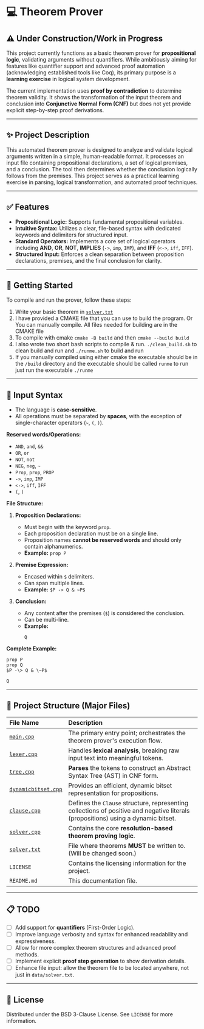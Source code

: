 # 💻 Theorem Prover

## ⚠️ Under Construction/Work in Progress

This project currently functions as a basic theorem prover for **propositional logic**, validating arguments without quantifiers. While ambitiously aiming for features like quantifier support and advanced proof automation (acknowledging established tools like Coq), its primary purpose is a **learning exercise** in logical system development.

The current implementation uses **proof by contradiction** to determine theorem validity. It shows the transformation of the input theorem and conclusion into **Conjunctive Normal Form (CNF)** but does not yet provide explicit step-by-step proof derivations.

---

## ✨ Project Description

This automated theorem prover is designed to analyze and validate logical arguments written in a simple, human-readable format. It processes an input file containing propositional declarations, a set of logical premises, and a conclusion. The tool then determines whether the conclusion logically follows from the premises. This project serves as a practical learning exercise in parsing, logical transformation, and automated proof techniques.

---

## ✅ Features

* **Propositional Logic:** Supports fundamental propositional variables.
* **Intuitive Syntax:** Utilizes a clear, file-based syntax with dedicated keywords and delimiters for structured input.
* **Standard Operators:** Implements a core set of logical operators including **AND**, **OR**, **NOT**, **IMPLIES** (`->`, `imp`, `IMP`), and **IFF** (`<->`, `iff`, `IFF`).
* **Structured Input:** Enforces a clean separation between proposition declarations, premises, and the final conclusion for clarity.

---

## 🚀 Getting Started

To compile and run the prover, follow these steps:

1.  Write your basic theorem in [`solver.txt`](data/solver.txt)
2.  I have provided a CMAKE file that you can use to build the program. Or You can manually compile. All files needed for building are in the CMAKE file
3. To compile with cmake `cmake -B build` and then `cmake --build build`
4. I also wrote two short bash scripts to compile & run. `./clean_build.sh` to clean build and run and `./runme.sh` to build and run
5. If you manually compiled using either cmake the executable should be in the `/build` directory and the executable should be called `runme` to run just run the executable `./runme`
 
---

## 📝 Input Syntax

* The language is **case-sensitive**.
* All operations must be separated by **spaces**, with the exception of single-character operators (`~`, `(`, `)`).

**Reserved words/Operations:**
* `AND`, `and`, `&&`
* `OR`, `or`
* `NOT`, `not`
* `NEG`, `neg`, `~`
* `Prop`, `prop`, `PROP`
* `->`, `imp`, `IMP`
* `<->`, `iff`, `IFF`
* `(`, `)`

**File Structure:**

1.  **Proposition Declarations:**
    * Must begin with the keyword `prop`.
    * Each proposition declaration must be on a single line.
    * Proposition names **cannot be reserved words** and should only contain alphanumerics.
    * **Example:** `prop P`

2.  **Premise Expression:**
    * Encased within `$` delimiters.
    * Can span multiple lines.
    * **Example:** `$P -> Q & ~P$`

3.  **Conclusion:**
    * Any content after the premises (`$`) is considered the conclusion.
    * Can be multi-line.
    * **Example:**
        ```
        Q
        ```

**Complete Example:**

```
prop P
prop Q
$P -\> Q & \~P$

Q
```



---

## 📂 Project Structure (Major Files)

| File Name                                   | Description                                                                     |
| :------------------------------------------ | :------------------------------------------------------------------------------ |
| [`main.cpp`](src/main.cpp)              | The primary entry point; orchestrates the theorem prover's execution flow.      |
| [`lexer.cpp`](src/lexer.cpp)            | Handles **lexical analysis**, breaking raw input text into meaningful tokens.   |
| [`tree.cpp`](src/tree.cpp)              | **Parses** the tokens to construct an Abstract Syntax Tree (AST) in CNF form.  |
| [`dynamicbitset.cpp`](src/dynamicbitset.cpp) | Provides an efficient, dynamic bitset representation for propositions.          |
| [`clause.cpp`](src/clause.cpp)          | Defines the `Clause` structure, representing collections of positive and negative literals (propositions) using a dynamic bitset. |
| [`solver.cpp`](src/solver.cpp)          | Contains the core **resolution-based theorem proving logic**.                   |
| [`solver.txt`](data/solver.txt)                           | File where theorems **MUST** be written to. (Will be changed soon.)          |
| `LICENSE`                                   | Contains the licensing information for the project.                             |
| `README.md`                                 | This documentation file.                                                        |

---

## 📋 TODO

* [ ] Add support for **quantifiers** (First-Order Logic).
* [ ] Improve language verbosity and syntax for enhanced readability and expressiveness.
* [ ] Allow for more complex theorem structures and advanced proof methods.
* [ ] Implement explicit **proof step generation** to show derivation details.
* [ ] Enhance file input: allow the theorem file to be located anywhere, not just in `data/solver.txt`.

---

## 📄 License

Distributed under the BSD 3-Clause License. See `LICENSE` for more information.

